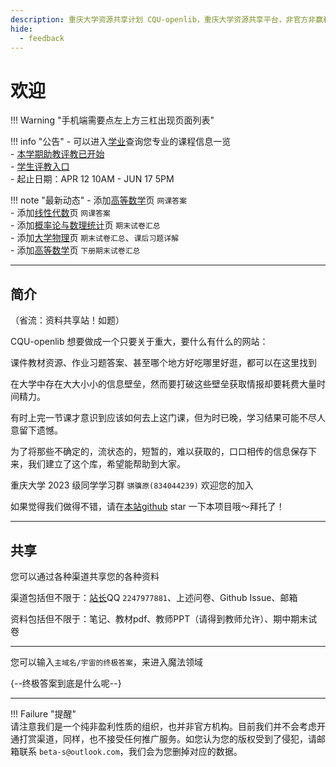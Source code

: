 ```yaml
---
description: 重庆大学资源共享计划 CQU-openlib，重庆大学资源共享平台，非官方非赢利组织，提供课件、教材pdf、各种杂项信息。
hide:
  - feedback
---
```


# 欢迎  
!!! Warning "手机端需要点左上方三杠出现页面列表"  
<div class="grid" markdown>

!!! info "公告"
    - 可以进入[学业](学业/index.md)查询您专业的课程信息一览  
    - [本学期助教评教已开始](限时活动/本学期助教评教已开始.md)  
        - [学生评教入口](http://jxpj.cqu.edu.cn/stu/)  
        - 起止日期：APR 12 10AM - JUN 17 5PM  

!!! note "最新动态"
    - 添加[高等数学](课程/高等数学.md)页 `网课答案`  
    - 添加[线性代数](课程/线性代数.md)页 `网课答案`  
    - 添加[概率论与数理统计](课程/概率论与数理统计.md)页 `期末试卷汇总`  
    - 添加[大学物理](课程/大学物理.md)页 `期末试卷汇总`、`课后习题详解`  
    - 添加[高等数学](课程/高等数学.md)页 `下册期末试卷汇总`  

</div>

---

## 简介  

（省流：资料共享站！如题）  

CQU-openlib 想要做成一个只要关于重大，要什么有什么的网站：  

课件教材资源、作业习题答案、甚至哪个地方好吃哪里好逛，都可以在这里找到  

在大学中存在大大小小的信息壁垒，然而要打破这些壁垒获取情报却要耗费大量时间精力。  

有时上完一节课才意识到应该如何去上这门课，但为时已晚，学习结果可能不尽人意留下遗憾。  

为了将那些不确定的，流状态的，短暂的，难以获取的，口口相传的信息保存下来，我们建立了这个库，希望能帮助到大家。  

重庆大学 2023 级同学学习群 `骐骥原(834044239)` 欢迎您的加入  

如果觉得我们做得不错，请在[本站github](https://github.com/INFO-studio/CQU-openlib) star 一下本项目哦～拜托了！  

---

## 共享
您可以通过各种渠道共享您的各种资料  

渠道包括但不限于：[站长](贡献者/茵符草.md)QQ `2247977881`、上述问卷、Github Issue、邮箱  

资料包括但不限于：笔记、教材pdf、教师PPT（请得到教师允许）、期中期末试卷  

---

您可以输入`主域名/宇宙的终极答案`，来进入魔法领域  

{--终极答案到底是什么呢--}  

---

!!! Failure "提醒"  
    请注意我们是一个纯非盈利性质的组织，也并非官方机构。目前我们并不会考虑开通打赏渠道，同样，也不接受任何推广服务。如您认为您的版权受到了侵犯，请邮箱联系 `beta-s@outlook.com`，我们会为您删掉对应的数据。  